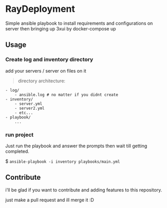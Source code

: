 # RayDeployment

Simple ansible playbook to install requirements and configurations on server
then bringing up 3xui by docker-compose up


## Usage

### Create log and inventory directory

add your servers / server on files on it

> directory architecture:

    - log/
        - ansible.log # no matter if you didnt create
    - inventory/
        - server.yml
        - server2.yml
        - etc...
    - playbook/
        ...
### run project

Just run the playbook and answer the prompts then wait till getting completed.

$ ``` ansible-playbook -i inventory playbooks/main.yml ```

## Contribute
i'll be glad if you want to contribute and adding features to this repository.

just make a pull request and ill merge it :D

